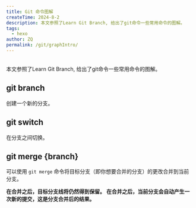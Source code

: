 ```yaml
---
title: Git 命令图解
createTime: 2024-8-2
description: 本文参照了Learn Git Branch, 给出了git命令一些常用命令的图解。
tags:
  - hexo
author: ZQ
permalink: /git/graphIntro/
---
```

<br> 本文参照了Learn Git Branch, 给出了git命令一些常用命令的图解。
<!-- more -->

## git branch

创建一个新的分支。

## git switch

在分支之间切换。

## git merge {branch}

可以使用 `git merge` 命令将目标分支（即你想要合并的分支）的更改合并到当前分支。

**在合并之后，目标分支线将仍然得到保留。**
**在合并之后，当前分支会自动产生一次新的提交，这是分支合并后的结果。**
